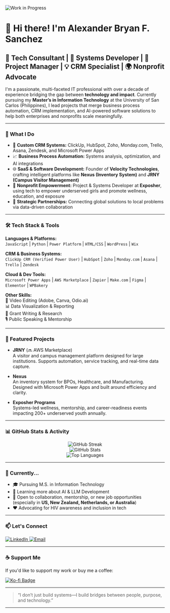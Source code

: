 ![Work in Progress](https://img.shields.io/badge/Profile-Work_in_Progress-yellow?style=for-the-badge)

# 👋 Hi there! I'm Alexander Bryan F. Sanchez

## 🚀 Tech Consultant | 🧠 Systems Developer | 🎯 Project Manager | 💡 CRM Specialist | 🌍 Nonprofit Advocate

I'm a passionate, multi-faceted IT professional with over a decade of experience bridging the gap between **technology and impact**. Currently pursuing my **Master’s in Information Technology** at the University of San Carlos (Philippines), I lead projects that merge business process automation, CRM implementation, and AI-powered software solutions to help both enterprises and nonprofits scale meaningfully.

---

### 💼 What I Do

- 🔧 **Custom CRM Systems:** ClickUp, HubSpot, Zoho, Monday.com, Trello, Asana, Zendesk, and Microsoft Power Apps  
- 📈 **Business Process Automation:** Systems analysis, optimization, and AI integrations  
- 🌐 **SaaS & Software Development:** Founder of **Velocity Technologies**, crafting intelligent platforms like **Nexus (Inventory System)** and **JRNY (Campus Visitor Management)**  
- 🌱 **Nonprofit Empowerment:** Project & Systems Developer at **Exposher**, using tech to empower underserved girls and promote wellness, education, and exposure  
- 🤝 **Strategic Partnerships:** Connecting global solutions to local problems via data-driven collaboration  

---

### 🛠 Tech Stack & Tools

**Languages & Platforms:**  
`JavaScript` | `Python` | `Power Platform` | `HTML/CSS` | `WordPress` | `Wix`  

**CRM & Business Systems:**  
`ClickUp CRM (Verified Power User)` | `HubSpot` | `Zoho` | `Monday.com` | `Asana` | `Trello` | `Zendesk`  

**Cloud & Dev Tools:**  
`Microsoft Power Apps` | `AWS Marketplace` | `Zapier` | `Make.com` | `Figma` | `Elementor` | `WPBakery`  

**Other Skills:**  
🎥 Video Editing (Adobe, Canva, Odio.ai)  
📊 Data Visualization & Reporting  
📝 Grant Writing & Research  
🎙 Public Speaking & Mentorship  

---

### 🌟 Featured Projects

- **JRNY** (🔜 AWS Marketplace)  
A visitor and campus management platform designed for large institutions. Supports automation, service tracking, and real-time data capture.  

- **Nexus**  
An inventory system for BPOs, Healthcare, and Manufacturing. Designed with Microsoft Power Apps and built around efficiency and clarity.  

- **Exposher Programs**  
Systems-led wellness, mentorship, and career-readiness events impacting 200+ underserved youth annually.

---

### 📊 GitHub Stats & Activity

<p align="center">
  <img src="https://github-readme-streak-stats.herokuapp.com/?user=StoicAlexx&theme=react&hide_border=true" alt="GitHub Streak" />
  <br>
  <img src="https://github-readme-stats.vercel.app/api?username=StoicAlexx&show_icons=true&theme=react&hide_border=true" alt="GitHub Stats" />
  <br>
  <img src="https://github-readme-stats.vercel.app/api/top-langs/?username=StoicAlexx&layout=compact&theme=react&hide_border=true" alt="Top Languages" />
</p>

---

### 📌 Currently...

- 🎓 Pursuing M.S. in Information Technology  
- 🧠 Learning more about AI & LLM Development  
- 📢 Open to collaboration, mentorship, or new job opportunities (especially in **US, New Zealand, Netherlands, or Australia**)  
- ❤️ Advocating for HIV awareness and inclusion in tech  

---

### 📫 Let's Connect

<p align="left">
  <a href="https://www.linkedin.com/in/alex-sanchez-246044195/" target="_blank">
    <img alt="LinkedIn" src="https://img.shields.io/badge/LinkedIn-blue?logo=linkedin&logoColor=white&style=for-the-badge" />
  </a>
  <a href="mailto:alex@velocity-technologies.org">
    <img alt="Email" src="https://img.shields.io/badge/Email-Alex@velocity--technologies.org-blue?logo=gmail&logoColor=white&style=for-the-badge" />
  </a>
</p>

---

### ☕ Support Me

If you'd like to support my work or buy me a coffee:

<a href="https://ko-fi.com/alexsanchez" target="_blank">
  <img src="https://img.shields.io/badge/Ko--fi-Support_Me-FF5E5B?style=for-the-badge&logo=ko-fi&logoColor=white" alt="Ko-fi Badge" />
</a>

---

> “I don’t just build systems—I build bridges between people, purpose, and technology.”

---

<!--
⚠️ This profile README is a work in progress. Feel free to check back for new projects, updates, and contributions!
-->